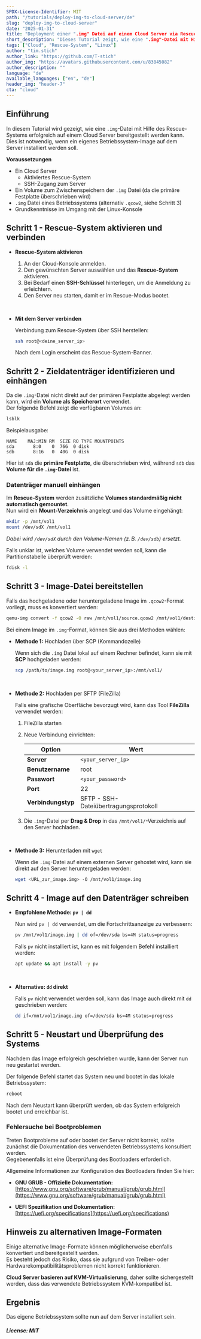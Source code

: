 ```yaml
---
SPDX-License-Identifier: MIT
path: "/tutorials/deploy-img-to-cloud-server/de"
slug: "deploy-img-to-cloud-server"
date: "2025-01-31"
title: "Deployment einer ".img" Datei auf einem Cloud Server via Rescue-System"
short_description: "Dieses Tutorial zeigt, wie eine ".img"-Datei mit Hilfe des Rescue-Systems erfolgreich auf einem Cloud Server bereitgestellt werden kann."
tags: ["Cloud", "Rescue-System", "Linux"]
author: "tim.stich"
author_link: "https://github.com/T-stich"
author_img: "https://avatars.githubusercontent.com/u/83845082"
author_description: ""
language: "de"
available_languages: ["en", "de"]
header_img: "header-7"
cta: "cloud"
---
```


## Einführung 

In diesem Tutorial wird gezeigt, wie eine `.img`-Datei mit Hilfe des Rescue-Systems erfolgreich auf einem Cloud Server bereitgestellt werden kann.  
Dies ist notwendig, wenn ein eigenes Betriebssystem-Image auf dem Server installiert werden soll.

**Voraussetzungen**

- Ein Cloud Server
  - Aktiviertes Rescue-System
  - SSH-Zugang zum Server
- Ein Volume zum Zwischenspeichern der `.img` Datei (da die primäre Festplatte überschrieben wird)
- `.img` Datei eines Betriebssystems (alternativ `.qcow2`, siehe Schritt 3)
- Grundkenntnisse im Umgang mit der Linux-Konsole

## Schritt 1 - Rescue-System aktivieren und verbinden

* **Rescue-System aktivieren**
  
  1. An der Cloud-Konsole anmelden.
  2. Den gewünschten Server auswählen und das **Rescue-System** aktivieren.
  3. Bei Bedarf einen **SSH-Schlüssel** hinterlegen, um die Anmeldung zu erleichtern.
  4. Den Server neu starten, damit er im Rescue-Modus bootet.

<br>

* **Mit dem Server verbinden**
  
  Verbindung zum Rescue-System über SSH herstellen:
  
  ```bash
  ssh root@<deine_server_ip>
  ```
  
  Nach dem Login erscheint das Rescue-System-Banner.

## Schritt 2 - Zieldatenträger identifizieren und einhängen

Da die `.img`-Datei nicht direkt auf der primären Festplatte abgelegt werden kann, wird ein **Volume als Speicherort** verwendet.  
Der folgende Befehl zeigt die verfügbaren Volumes an:

```bash
lsblk
```

Beispielausgabe:

```
NAME    MAJ:MIN RM  SIZE RO TYPE MOUNTPOINTS
sda       8:0    0  76G  0 disk 
sdb       8:16   0  40G  0 disk 
```

Hier ist `sda` die **primäre Festplatte**, die überschrieben wird, während `sdb` das **Volume für die `.img`-Datei** ist.

### Datenträger manuell einhängen

Im **Rescue-System** werden zusätzliche **Volumes standardmäßig nicht automatisch gemountet**.  
Nun wird ein **Mount-Verzeichnis** angelegt und das Volume eingehängt:

```bash
mkdir -p /mnt/vol1
mount /dev/sdX /mnt/vol1
```

*Dabei wird `/dev/sdX` durch den Volume-Namen (z. B. `/dev/sdb`) ersetzt.*

Falls unklar ist, welches Volume verwendet werden soll, kann die Partitionstabelle überprüft werden:

```bash
fdisk -l
```

## Schritt 3 - Image-Datei bereitstellen

Falls das hochgeladene oder heruntergeladene Image im `.qcow2`-Format vorliegt, muss es konvertiert werden:

```bash
qemu-img convert -f qcow2 -O raw /mnt/vol1/source.qcow2 /mnt/vol1/destination.img
```

Bei einem Image im `.img`-Format, können Sie aus drei Methoden wählen:

* **Methode 1:** Hochladen über SCP (Kommandozeile)
  
  Wenn sich die `.img` Datei lokal auf einem Rechner befindet, kann sie mit **SCP** hochgeladen werden:
  
  ```bash
  scp /path/to/image.img root@<your_server_ip>:/mnt/vol1/
  ```

<br>

* **Methode 2:** Hochladen per SFTP (FileZilla)
  
  Falls eine grafische Oberfläche bevorzugt wird, kann das Tool **FileZilla** verwendet werden:
  
  1. FileZilla starten
  2. Neue Verbindung einrichten:
     
     | Option             | Wert               |
     | ------------------ | ------------------ |
     | **Server**         | `<your_server_ip>` |
     | **Benutzername**   | root               |
     | **Passwort**       | `<your_password>`  |
     | **Port**           | 22                 |
     | **Verbindungstyp** | SFTP - SSH-Dateiübertragungsprotokoll |
  
  3. Die `.img`-Datei per **Drag & Drop** in das `/mnt/vol1/`-Verzeichnis auf den Server hochladen.

<br>

* **Methode 3:** Herunterladen mit `wget`
  
  Wenn die `.img`-Datei auf einem externen Server gehostet wird, kann sie direkt auf den Server heruntergeladen werden:
  
  ```bash
  wget <URL_zur_image.img> -O /mnt/vol1/image.img
  ```

## Schritt 4 - Image auf den Datenträger schreiben

* **Empfohlene Methode: `pv | dd`**
  
  Nun wird `pv | dd` verwendet, um die Fortschrittsanzeige zu verbessern:
  
  ```bash
  pv /mnt/vol1/image.img | dd of=/dev/sda bs=4M status=progress
  ```
  
  Falls `pv` nicht installiert ist, kann es mit folgendem Befehl installiert werden:
  
  ```bash
  apt update && apt install -y pv
  ```

<br>

* **Alternative: `dd` direkt**
  
  Falls `pv` nicht verwendet werden soll, kann das Image auch direkt mit `dd` geschrieben werden:
  
  ```bash
  dd if=/mnt/vol1/image.img of=/dev/sda bs=4M status=progress
  ```

## Schritt 5 - Neustart und Überprüfung des Systems

Nachdem das Image erfolgreich geschrieben wurde, kann der Server nun neu gestartet werden.  

Der folgende Befehl startet das System neu und bootet in das lokale Betriebssystem:

```bash
reboot
```

Nach dem Neustart kann überprüft werden, ob das System erfolgreich bootet und erreichbar ist.

### Fehlersuche bei Bootproblemen
Treten Bootprobleme auf oder bootet der Server nicht korrekt, sollte zunächst die Dokumentation des verwendeten Betriebssystems konsultiert werden.  
Gegebenenfalls ist eine Überprüfung des Bootloaders erforderlich.

Allgemeine Informationen zur Konfiguration des Bootloaders finden Sie hier:
- **GNU GRUB - Offizielle Dokumentation:**  
  [https://www.gnu.org/software/grub/manual/grub/grub.html](https://www.gnu.org/software/grub/manual/grub/grub.html)

- **UEFI Spezifikation und Dokumentation:**  
  [https://uefi.org/specifications](https://uefi.org/specifications)

## Hinweis zu alternativen Image-Formaten
Einige alternative Image-Formate können möglicherweise ebenfalls konvertiert und bereitgestellt werden.  
Es besteht jedoch das Risiko, dass sie aufgrund von Treiber- oder Hardwarekompatibilitätsproblemen nicht korrekt funktionieren.  

**Cloud Server basieren auf KVM-Virtualisierung**, daher sollte sichergestellt werden, dass das verwendete Betriebssystem KVM-kompatibel ist.

## Ergebnis

Das eigene Betriebssystem sollte nun auf dem Server installiert sein.

##### License: MIT

<!--

Contributor's Certificate of Origin

By making a contribution to this project, I certify that:

(a) The contribution was created in whole or in part by me and I have
    the right to submit it under the license indicated in the file; or

(b) The contribution is based upon previous work that, to the best of my
    knowledge, is covered under an appropriate license and I have the
    right under that license to submit that work with modifications,
    whether created in whole or in part by me, under the same license
    (unless I am permitted to submit under a different license), as
    indicated in the file; or

(c) The contribution was provided directly to me by some other person
    who certified (a), (b) or (c) and I have not modified it.

(d) I understand and agree that this project and the contribution are
    public and that a record of the contribution (including all personal
    information I submit with it, including my sign-off) is maintained
    indefinitely and may be redistributed consistent with this project
    or the license(s) involved.

Signed-off-by: [submitter's name and email address here]

-->
